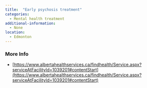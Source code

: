 ```yaml
---
title:  "Early psychosis treatment"
categories: 
  - Mental health treatment
additional-information:
  - None
location:
  - Edmonton
---
```


### More Info
- [https://www.albertahealthservices.ca/findhealth/Service.aspx?serviceAtFacilityId=1039201#contentStart](https://www.albertahealthservices.ca/findhealth/Service.aspx?serviceAtFacilityId=1039201#contentStart)